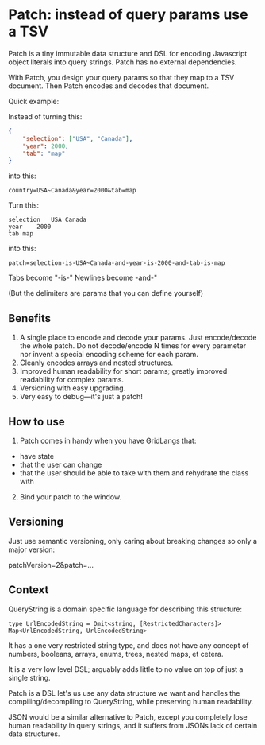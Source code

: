 # Patch: instead of query params use a TSV

Patch is a tiny immutable data structure and DSL for encoding Javascript object literals into query strings. Patch has no external dependencies.

With Patch, you design your query params so that they map to a TSV document. Then Patch encodes and decodes that document.

Quick example:

Instead of turning this:

```json
{
    "selection": ["USA", "Canada"],
    "year": 2000,
    "tab": "map"
}
```

into this:

```
country=USA~Canada&year=2000&tab=map
```

Turn this:

```tsv
selection	USA	Canada
year	2000
tab	map
```

into this:

```
patch=selection-is-USA~Canada-and-year-is-2000-and-tab-is-map
```

Tabs become "-is-"
Newlines become -and-"

(But the delimiters are params that you can define yourself)

## Benefits

1. A single place to encode and decode your params. Just encode/decode the whole patch. Do not decode/encode N times for every parameter nor invent a special encoding scheme for each param.
2. Cleanly encodes arrays and nested structures.
3. Improved human readability for short params; greatly improved readability for complex params.
4. Versioning with easy upgrading.
5. Very easy to debug—it's just a patch!

## How to use

1. Patch comes in handy when you have GridLangs that:

-   have state
-   that the user can change
-   that the user should be able to take with them and rehydrate the class with

2. Bind your patch to the window.

## Versioning

Just use semantic versioning, only caring about breaking changes so only a major version:

patchVersion=2&patch=...

## Context

QueryString is a domain specific language for describing this structure:

```
type UrlEncodedString = Omit<string, [RestrictedCharacters]>
Map<UrlEncodedString, UrlEncodedString>
```

It has a one very restricted string type, and does not have any concept of numbers, booleans, arrays, enums, trees, nested maps, et cetera.

It is a very low level DSL; arguably adds little to no value on top of just a single string.

Patch is a DSL let's us use any data structure we want and handles the compiling/decompiling to QueryString, while preserving human readability.

JSON would be a similar alternative to Patch, except you completely lose human readability in query strings, and it suffers from JSONs lack of certain data structures.
